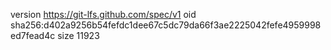 version https://git-lfs.github.com/spec/v1
oid sha256:d402a9256b54fefdc1dee67c5dc79da66f3ae2225042fefe4959998ed7fead4c
size 11923
